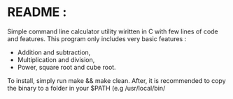 # README :
Simple command line calculator utility wiritten in C with few lines of code and features.
This program only includes very basic features :
- Addition and subtraction,
- Multiplication and division,
- Power, square root and cube root.

To install, simply run make && make clean.
After, it is recommended to copy the binary to a folder in your $PATH (e.g /usr/local/bin/
